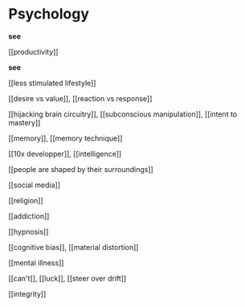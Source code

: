 # Psychology

**see**

[[productivity]]

**see**

[[less stimulated lifestyle]]

[[desire vs value]], [[reaction vs response]]

[[hijacking brain circuitry]], [[subconscious manipulation]], [[intent to mastery]]

[[memory]], [[memory technique]]

[[10x developper]], [[intelligence]]

[[people are shaped by their surroundings]]

[[social media]]

[[religion]]

[[addiction]]

[[hypnosis]]

[[cognitive bias]], [[material distortion]]

[[mental illness]]

[[can't]], [[luck]], [[steer over drift]]

[[integrity]]
